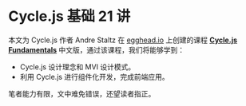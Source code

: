 # Cycle.js 基础 21 讲

本文为 Cycle.js 作者 Andre Staltz 在 [egghead.io](https://egghead.io) 上创建的课程 **[Cycle.js Fundamentals](https://egghead.io/lessons/rxjs-the-cycle-js-principle-separating-logic-from-effects)** 中文版，通过该课程，我们将能够学到：

- Cycle.js 设计理念和 MVI 设计模式。
- 利用 Cycle.js 进行组件化开发，完成前端应用。

笔者能力有限，文中难免错误，还望读者指正。
